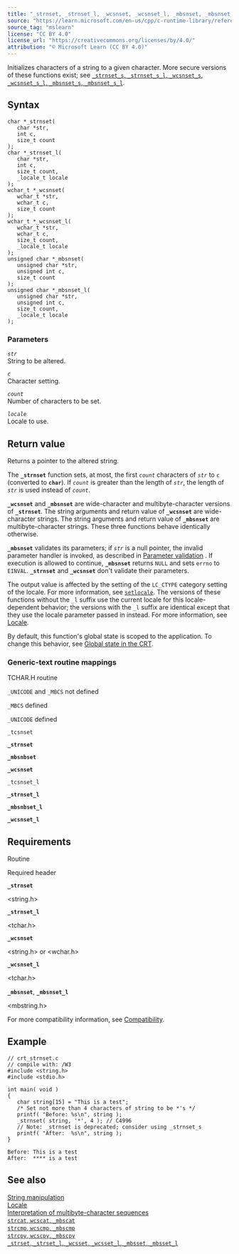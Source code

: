 ```yaml
---
title: "_strnset, _strnset_l, _wcsnset, _wcsnset_l, _mbsnset, _mbsnset_l"
source: "https://learn.microsoft.com/en-us/cpp/c-runtime-library/reference/strnset-strnset-l-wcsnset-wcsnset-l-mbsnset-mbsnset-l?view=msvc-170"
source_tag: "mslearn"
license: "CC BY 4.0"
license_url: "https://creativecommons.org/licenses/by/4.0/"
attribution: "© Microsoft Learn (CC BY 4.0)"
---
```

Initializes characters of a string to a given character. More secure versions of these functions exist; see [`_strnset_s`, `_strnset_s_l`, `_wcsnset_s`, `_wcsnset_s_l`, `_mbsnset_s`, `_mbsnset_s_l`](https://learn.microsoft.com/en-us/cpp/c-runtime-library/reference/strnset-s-strnset-s-l-wcsnset-s-wcsnset-s-l-mbsnset-s-mbsnset-s-l?view=msvc-170).

## Syntax

```
char *_strnset(
   char *str,
   int c,
   size_t count
);
char *_strnset_l(
   char *str,
   int c,
   size_t count,
   _locale_t locale
);
wchar_t *_wcsnset(
   wchar_t *str,
   wchar_t c,
   size_t count
);
wchar_t *_wcsnset_l(
   wchar_t *str,
   wchar_t c,
   size_t count,
   _locale_t locale
);
unsigned char *_mbsnset(
   unsigned char *str,
   unsigned int c,
   size_t count
);
unsigned char *_mbsnset_l(
   unsigned char *str,
   unsigned int c,
   size_t count,
   _locale_t locale
);
```

### Parameters

_`str`_  
String to be altered.

_`c`_  
Character setting.

_`count`_  
Number of characters to be set.

_`locale`_  
Locale to use.

## Return value

Returns a pointer to the altered string.

The **`_strnset`** function sets, at most, the first _`count`_ characters of _`str`_ to _`c`_ (converted to **`char`**). If _`count`_ is greater than the length of _`str`_, the length of _`str`_ is used instead of _`count`_.

**`_wcsnset`** and **`_mbsnset`** are wide-character and multibyte-character versions of **`_strnset`**. The string arguments and return value of **`_wcsnset`** are wide-character strings. The string arguments and return value of **`_mbsnset`** are multibyte-character strings. These three functions behave identically otherwise.

**`_mbsnset`** validates its parameters; if _`str`_ is a null pointer, the invalid parameter handler is invoked, as described in [Parameter validation](https://learn.microsoft.com/en-us/cpp/c-runtime-library/parameter-validation?view=msvc-170) . If execution is allowed to continue, **`_mbsnset`** returns `NULL` and sets `errno` to `EINVAL`. **`_strnset`** and **`_wcsnset`** don't validate their parameters.

The output value is affected by the setting of the `LC_CTYPE` category setting of the locale. For more information, see [`setlocale`](https://learn.microsoft.com/en-us/cpp/c-runtime-library/reference/setlocale-wsetlocale?view=msvc-170). The versions of these functions without the `_l` suffix use the current locale for this locale-dependent behavior; the versions with the `_l` suffix are identical except that they use the locale parameter passed in instead. For more information, see [Locale](https://learn.microsoft.com/en-us/cpp/c-runtime-library/locale?view=msvc-170).

By default, this function's global state is scoped to the application. To change this behavior, see [Global state in the CRT](https://learn.microsoft.com/en-us/cpp/c-runtime-library/global-state?view=msvc-170).

### Generic-text routine mappings

TCHAR.H routine

`_UNICODE` and `_MBCS` not defined

`_MBCS` defined

`_UNICODE` defined

`_tcsnset`

**`_strnset`**

**`_mbsnbset`**

**`_wcsnset`**

`_tcsnset_l`

**`_strnset_l`**

**`_mbsnbset_l`**

**`_wcsnset_l`**

## Requirements

Routine

Required header

**`_strnset`**

<string.h>

**`_strnset_l`**

<tchar.h>

**`_wcsnset`**

<string.h> or <wchar.h>

**`_wcsnset_l`**

<tchar.h>

**`_mbsnset`**, **`_mbsnset_l`**

<mbstring.h>

For more compatibility information, see [Compatibility](https://learn.microsoft.com/en-us/cpp/c-runtime-library/compatibility?view=msvc-170).

## Example

```
// crt_strnset.c
// compile with: /W3
#include <string.h>
#include <stdio.h>

int main( void )
{
   char string[15] = "This is a test";
   /* Set not more than 4 characters of string to be *'s */
   printf( "Before: %s\n", string );
   _strnset( string, '*', 4 ); // C4996
   // Note: _strnset is deprecated; consider using _strnset_s
   printf( "After:  %s\n", string );
}
```

```
Before: This is a test
After:  **** is a test
```

## See also

[String manipulation](https://learn.microsoft.com/en-us/cpp/c-runtime-library/string-manipulation-crt?view=msvc-170)  
[Locale](https://learn.microsoft.com/en-us/cpp/c-runtime-library/locale?view=msvc-170)  
[Interpretation of multibyte-character sequences](https://learn.microsoft.com/en-us/cpp/c-runtime-library/interpretation-of-multibyte-character-sequences?view=msvc-170)  
[`strcat`, `wcscat`, `_mbscat`](https://learn.microsoft.com/en-us/cpp/c-runtime-library/reference/strcat-wcscat-mbscat?view=msvc-170)  
[`strcmp`, `wcscmp`, `_mbscmp`](https://learn.microsoft.com/en-us/cpp/c-runtime-library/reference/strcmp-wcscmp-mbscmp?view=msvc-170)  
[`strcpy`, `wcscpy`, `_mbscpy`](https://learn.microsoft.com/en-us/cpp/c-runtime-library/reference/strcpy-wcscpy-mbscpy?view=msvc-170)  
[`_strset`, `_strset_l`, `_wcsset`, `_wcsset_l`, `_mbsset`, `_mbsset_l`](https://learn.microsoft.com/en-us/cpp/c-runtime-library/reference/strset-strset-l-wcsset-wcsset-l-mbsset-mbsset-l?view=msvc-170)